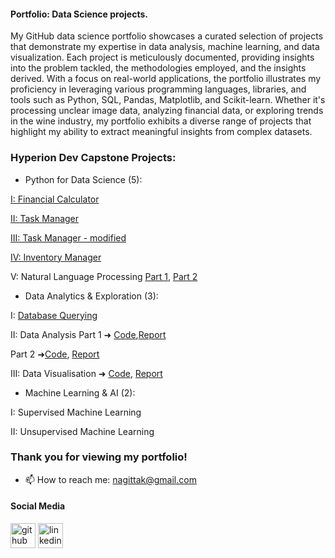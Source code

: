 #### Portfolio: Data Science projects.

My GitHub data science portfolio showcases a curated selection of projects that demonstrate my expertise in data analysis, machine learning, and data visualization. Each project is meticulously documented, providing insights into the problem tackled, the methodologies employed, and the insights derived. With a focus on real-world applications, the portfolio illustrates my proficiency in leveraging various programming languages, libraries, and tools such as Python, SQL, Pandas, Matplotlib, and Scikit-learn. Whether it's processing unclear image data, analyzing financial data, or exploring trends in the wine industry, my portfolio exhibits a diverse range of projects that highlight my ability to extract meaningful insights from complex datasets.

### Hyperion Dev Capstone Projects:

- Python for Data Science (5):

[I: Financial Calculator](https://github.com/nagittakk/data-science-portfolio/blob/main/Python%20for%20Data%20Science%20Projects/CP1_Finance_Calc.py)
       
[II: Task Manager](https://github.com/nagittakk/data-science-portfolio/blob/main/Python%20for%20Data%20Science%20Projects/CP2_Task_manager.py)
       
[III: Task Manager - modified](https://github.com/nagittakk/data-science-portfolio/blob/main/Python%20for%20Data%20Science%20Projects/CP3_Task_manager_mod.py.py)
       
[IV: Inventory Manager](https://github.com/nagittakk/data-science-portfolio/blob/main/Python%20for%20Data%20Science%20Projects/CP4_inventory_manager.py)
       
V: Natural Language Processing
[Part 1,](https://github.com/nagittakk/data-science-portfolio/blob/main/Python%20for%20Data%20Science%20Projects/CP5_NLP_1.pdf)
[Part 2](https://github.com/nagittakk/data-science-portfolio/blob/main/Python%20for%20Data%20Science%20Projects/CP5_NLP_2.pdf)

- Data Analytics & Exploration (3):

I: [Database Querying](https://github.com/nagittakk/data-science-portfolio/blob/main/Data%20Analytics%20%26%20Exploration/CP1_database_querying.py)
        
II: Data Analysis
Part 1 ➜ [Code](https://github.com/nagittakk/data-science-portfolio/blob/main/Data%20Analytics%20%26%20Exploration/CP2_1_movies.ipynb),[Report](https://github.com/nagittakk/data-science-portfolio/blob/main/Data%20Analytics%20%26%20Exploration/CP2_1_movies%20EDA%20Task%20Doc.pdf)

Part 2 ➜[Code](https://github.com/nagittakk/data-science-portfolio/blob/main/Data%20Analytics%20%26%20Exploration/CP2_2_automobile.ipynb), [Report](https://github.com/nagittakk/data-science-portfolio/blob/main/Data%20Analytics%20%26%20Exploration/CP2_2_automobile%20EDA%20Task%20Doc.pdf)

III: Data Visualisation ➜ [Code](https://github.com/nagittakk/data-science-portfolio/blob/main/Data%20Analytics%20%26%20Exploration/CP3_wine.ipynb), [Report](https://github.com/nagittakk/data-science-portfolio/blob/main/Data%20Analytics%20%26%20Exploration/CP3_wine%20EDA%20Task%20Doc.pdf)

- Machine Learning & AI (2):

I: Supervised Machine Learning
         
II: Unsupervised Machine Learning

### Thank you for viewing my portfolio!

- 📫 How to reach me: nagittak@gmail.com

#### Social Media
[<img src='https://cdn.jsdelivr.net/npm/simple-icons@3.0.1/icons/github.svg' alt='github' height='40'>](https://github.com/nagittakk)  [<img src='https://cdn.jsdelivr.net/npm/simple-icons@3.0.1/icons/linkedin.svg' alt='linkedin' height='40'>](https://www.linkedin.com/in/www.linkedin.com/in/nagittakasiryekoikanyang/)  
